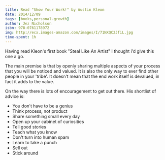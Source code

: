 ```yaml
---
title: Read "Show Your Work!" by Austin Kleon
date: 2014/12/09
tags: [books,personal-growth]
author: Jez Nicholson
isbn: 978-0761178972
img: http://ecx.images-amazon.com/images/I/71NXQC2JfiL.jpg
time-spent: 1h
---
```

​Having read Kleon's first book "Steal Like An Artist" I thought i'd give this one a go.

The main premise is that by openly sharing multiple aspects of your process that you will be noticed and valued. It is also the only way to ever find other people in your 'tribe'. It doesn't mean that the end work itself is devalued, in fact it adds to the value.

On the way there is lots of encouragement to get out there. His shortlist of advice is:

* You don't have to be a genius
* Think process, not product
* Share something small every day
* Open up your cabinet of curiosities
* Tell good stories
* Teach what you know
* Don't turn into human spam
* Learn to take a punch
* Sell out
* Stick around​
